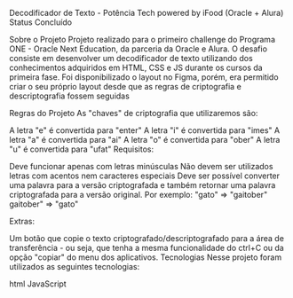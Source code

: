 Decodificador de Texto - Potência Tech powered by iFood (Oracle + Alura)
Status Concluído

Sobre o Projeto
Projeto realizado para o primeiro challenge do Programa ONE - Oracle Next Education, da parceria da Oracle e Alura. O desafio consiste em desenvolver um decodificador de texto utilizando dos conhecimentos adquiridos em HTML, CSS e JS durante os cursos da primeira fase. Foi disponibilizado o layout no Figma, porém, era permitido criar o seu próprio layout desde que as regras de criptografia e descriptografia fossem seguidas

Regras do Projeto
As "chaves" de criptografia que utilizaremos são:

A letra "e" é convertida para "enter"
A letra "i" é convertida para "imes"
A letra "a" é convertida para "ai"
A letra "o" é convertida para "ober"
A letra "u" é convertida para "ufat"
Requisitos:

Deve funcionar apenas com letras minúsculas
Não devem ser utilizados letras com acentos nem caracteres especiais
Deve ser possível converter uma palavra para a versão criptografada e também retornar uma palavra criptografada para a versão original.
Por exemplo: "gato" => "gaitober" gaitober" => "gato"

Extras:

Um botão que copie o texto criptografado/descriptografado para a área de transferência - ou seja, que tenha a mesma funcionalidade do ctrl+C ou da opção "copiar" do menu dos aplicativos.
Tecnologias
Nesse projeto foram utilizados as seguintes tecnologias:

html JavaScript
